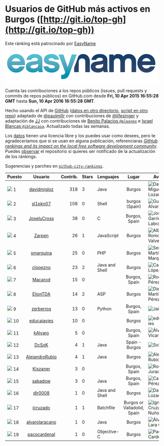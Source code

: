 
# Usuarios de GitHub más activos en Burgos ([http://git.io/top-gh](http://git.io/top-gh))



Este ránking está patrocinado por [EasyName](https://www.easyname.com/es)

<a href='https://www.easyname.com/es'><img src='https://raw.githubusercontent.com/JJ/top-github-users-data/master/img/easyname_500px.png' alt='logo patrocinador'></a>


  Cuenta las contribuciones a los repos públicos (issues, pull requests y commits de repos públicos) en GitHub.com desde  **Fri, 10 Apr 2015 16:55:28 GMT** hasta **Sun, 10 Apr 2016 16:55:28 GMT**.

  Hecho usando el API de [GitHub](http://github.com) ([datos en otro directorio](https://github.com/JJ/top-github-users-data/tree/master/data), [script en otro repo](https://github.com/JJ/github-city-rankings/blob/master/get-city.coffee)) adaptado de [@paulmillr](https://github.com/paulmillr) con contribuciones de [@lifesinger](https://github.com/lifesinger) y adaptación de [JJ](http://jj.github.io) con contribuciones de [Benito Palacios `@pleonex`](http://github.com/pleonex) e [Israel Blancas `@iblancasa`](https://github.com/iblancasa). Actualizado todas las semanas.

  Los [datos](https://github.com/JJ/top-github-users-data/tree/master/data) tienen una licencia libre y los puedes usar como desees, pero te agradeceríamos que si se usan en alguna publicación, referenciaras [*GitHub rankings and its impact on the local free software development community*](https://thewinnower.com/papers/github-rankings-and-its-impact-on-the-local-free-software-development-community). Puedes [observar](https://github.com/JJ/top-github-users-data/subscription) el repositorio si quieres ser notificado de la actualización de los ránkings.

  Sugerencias y parches en [`github-city-rankings`](http://github.com/JJ/github-city-rankings).


| Puesto   |  Usuario  |Contrib.| Stars | Lenguajes   |      Lugar      |  Avatar  |
|----------|:---------:|-------:|-------|-------------|:---------------:|----------|
|![](https://raw.githubusercontent.com/JJ/github-city-rankings/master/img/.gif) 1 | [davidmigloz](https://github.com/davidmigloz) | 318 | 3 | Java | Burgos | <img src='https://avatars1.githubusercontent.com/u/6546265?v=3&s=64' width="64" title='David Miguel Lozano'> |
|![](https://raw.githubusercontent.com/JJ/github-city-rankings/master/img/.gif) 2 | [sl1pkn07](https://github.com/sl1pkn07) | 108 | 0 | Shell | burgos (Spain) | <img src='https://avatars3.githubusercontent.com/u/462213?v=3&s=64' width="64" title='Gustavo Alvarez'> |
|![](https://raw.githubusercontent.com/JJ/github-city-rankings/master/img/.gif) 3 | [JoseluCross](https://github.com/JoseluCross) | 38 | 0 | C | Burgos, Spain | <img src='https://avatars3.githubusercontent.com/u/1645926?v=3&s=400' width="64" title='José Luis Garrido Labrador'> |
|![](https://raw.githubusercontent.com/JJ/github-city-rankings/master/img/.gif) 4 | [Zarpen](https://github.com/Zarpen) | 26 | 1 | JavaScript | Burgos | <img src='https://avatars2.githubusercontent.com/u/1887156?v=3&s=64' width="64" title='Alberto Romo Valverde'> |
|![](https://raw.githubusercontent.com/JJ/github-city-rankings/master/img/.gif) 5 | [smarquina](https://github.com/smarquina) | 25 | 0 | PHP | Burgos | <img src='https://avatars0.githubusercontent.com/u/12174981?v=3&s=64' width="64" title='Sergio Martín Marquina'> |
|![](https://raw.githubusercontent.com/JJ/github-city-rankings/master/img/.gif) 6 | [clopezno](https://github.com/clopezno) | 23 | 2 | Java and Shell | Burgos | <img src='https://avatars2.githubusercontent.com/u/1453744?v=3&s=64' width="64" title='Carlos López'> |
|![](https://raw.githubusercontent.com/JJ/github-city-rankings/master/img/.gif) 7 | [Macarod](https://github.com/Macarod) | 15 | 0 |  | Burgos, Spain | <img src='https://avatars2.githubusercontent.com/u/12810672?v=3&s=64' width="64" title='Rodrigo Pérez'> |
|![](https://raw.githubusercontent.com/JJ/github-city-rankings/master/img/.gif) 8 | [ElionTDA](https://github.com/ElionTDA) | 14 | 2 | ASP | Burgos | <img src='https://avatars2.githubusercontent.com/u/5507129?v=3&s=64' width="64" title='Diego Martín Pérez'> |
|![](https://raw.githubusercontent.com/JJ/github-city-rankings/master/img/.gif) 9 | [zerberros](https://github.com/zerberros) | 13 | 0 | Python | Burgos, Spain | <img src='https://avatars0.githubusercontent.com/u/5930950?v=3&s=64' width="64" title='Jairo'> |
|![](https://raw.githubusercontent.com/JJ/github-city-rankings/master/img/.gif) 10 | [educajavies](https://github.com/educajavies) | 10 | 0 |  | Burgos | <img src='https://avatars3.githubusercontent.com/u/15256663?v=3&s=64' width="64" title='educajavies'> |
|![](https://raw.githubusercontent.com/JJ/github-city-rankings/master/img/.gif) 11 | [kAlvaro](https://github.com/kAlvaro) | 5 | 0 |  | Burgos, Spain | <img src='https://avatars1.githubusercontent.com/u/1327350?v=3&s=64' width="64" title='Álvaro G. Vicario'> |
|![](https://raw.githubusercontent.com/JJ/github-city-rankings/master/img/.gif) 12 | [DcSoK](https://github.com/DcSoK) | 4 | 1 | Java | Spain - Burgos | <img src='https://avatars1.githubusercontent.com/u/5954061?v=3&s=64' width="64" title='Sok'> |
|![](https://raw.githubusercontent.com/JJ/github-city-rankings/master/img/.gif) 13 | [AlejandroRubio](https://github.com/AlejandroRubio) | 4 | 1 | Java | Burgos | <img src='https://avatars1.githubusercontent.com/u/6705110?v=3&s=64' width="64" title='Alejandro Rubio'> |
|![](https://raw.githubusercontent.com/JJ/github-city-rankings/master/img/.gif) 14 | [Kiszaner](https://github.com/Kiszaner) | 3 | 0 |  | Burgos, Spain | <img src='https://avatars1.githubusercontent.com/u/9079893?v=3&s=64' width="64" title='Rodrigo Jurado'> |
|![](https://raw.githubusercontent.com/JJ/github-city-rankings/master/img/.gif) 15 | [sabadow](https://github.com/sabadow) | 3 | 0 | Java | Burgos, Spain | <img src='https://avatars1.githubusercontent.com/u/1420021?v=3&s=64' width="64" title='Carlos Pérez'> |
|![](https://raw.githubusercontent.com/JJ/github-city-rankings/master/img/.gif) 16 | [dlr0008](https://github.com/dlr0008) | 1 | 0 | Java and Shell | Burgos | <img src='https://avatars3.githubusercontent.com/u/9467051?v=3&s=64' width="64" title='Daniel Lozano'> |
|![](https://raw.githubusercontent.com/JJ/github-city-rankings/master/img/.gif) 17 | [icruzado](https://github.com/icruzado) | 1 | 1 | Batchfile | Burgos or Valladolid, Spain | <img src='https://avatars2.githubusercontent.com/u/1931910?v=3&s=64' width="64" title='Ignacio Cruzado Nuño'> |
|![](https://raw.githubusercontent.com/JJ/github-city-rankings/master/img/.gif) 18 | [alvarolaracano](https://github.com/alvarolaracano) | 1 | 0 | Java | Burgos | <img src='https://avatars1.githubusercontent.com/u/1880410?v=3&s=64' width="64" title='Álvaro Lara Cano'> |
|![](https://raw.githubusercontent.com/JJ/github-city-rankings/master/img/.gif) 19 | [pacocardenal](https://github.com/pacocardenal) | 1 | 0 | Objective-C | Burgos | <img src='https://avatars0.githubusercontent.com/u/5442055?v=3&s=64' width="64" title='Paco Cardenal'> |
